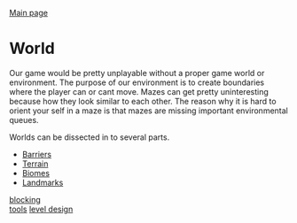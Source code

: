 [Main page](../../readme.md)

# World

Our game would be pretty unplayable without a proper game world or environment. 
The purpose of our environment is to create boundaries where the player can or cant move.
Mazes can get pretty uninteresting because how they look similar to each other.
The reason why it is hard to orient your self in a maze is that mazes are missing
important environmental queues.

Worlds can be dissected in to several parts.

- [Barriers](world_barriers.md)
- [Terrain](world_terrain.md)
- [Biomes](world_biomes.md)
- [Landmarks](world_landmarks.md)

[blocking](world_design_blocking.md)  
[tools](world_design_tools.md)
[level design](world_level_design.md)